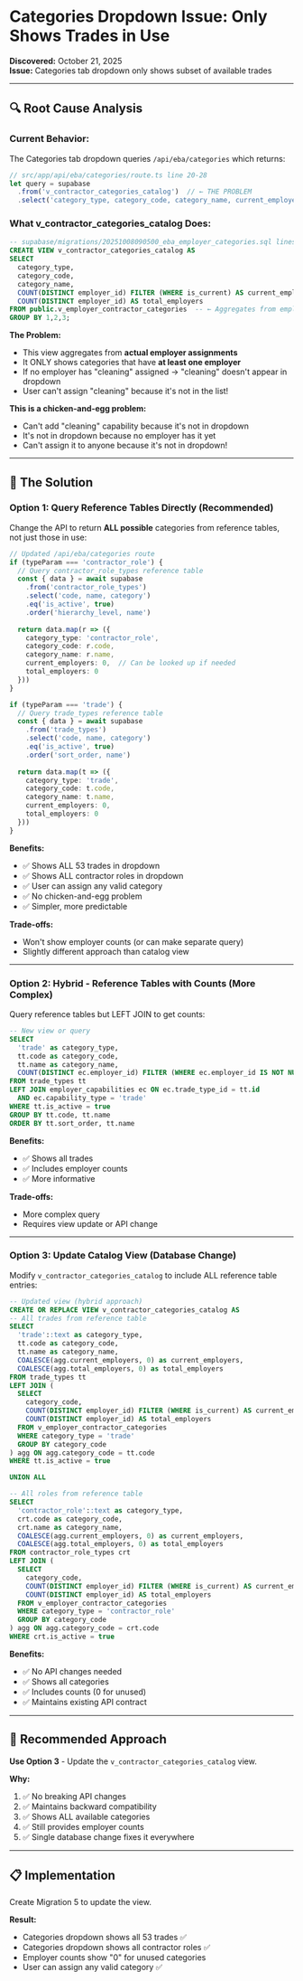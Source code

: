 # Categories Dropdown Issue: Only Shows Trades in Use

**Discovered:** October 21, 2025  
**Issue:** Categories tab dropdown only shows subset of available trades

---

## 🔍 Root Cause Analysis

### **Current Behavior:**

The Categories tab dropdown queries `/api/eba/categories` which returns:

```typescript
// src/app/api/eba/categories/route.ts line 20-28
let query = supabase
  .from('v_contractor_categories_catalog')  // ← THE PROBLEM
  .select('category_type, category_code, category_name, current_employers, total_employers')
```

### **What v_contractor_categories_catalog Does:**

```sql
-- supabase/migrations/20251008090500_eba_employer_categories.sql lines 149-161
CREATE VIEW v_contractor_categories_catalog AS
SELECT
  category_type,
  category_code,
  category_name,
  COUNT(DISTINCT employer_id) FILTER (WHERE is_current) AS current_employers,
  COUNT(DISTINCT employer_id) AS total_employers
FROM public.v_employer_contractor_categories  -- ← Aggregates from employer data
GROUP BY 1,2,3;
```

**The Problem:**
- This view aggregates from **actual employer assignments**
- It ONLY shows categories that have **at least one employer**
- If no employer has "cleaning" assigned → "cleaning" doesn't appear in dropdown
- User can't assign "cleaning" because it's not in the list!

**This is a chicken-and-egg problem:**
- Can't add "cleaning" capability because it's not in dropdown
- It's not in dropdown because no employer has it yet
- Can't assign it to anyone because it's not in dropdown!

---

## 🎯 The Solution

### **Option 1: Query Reference Tables Directly** (Recommended)

Change the API to return **ALL possible** categories from reference tables, not just those in use:

```typescript
// Updated /api/eba/categories route
if (typeParam === 'contractor_role') {
  // Query contractor_role_types reference table
  const { data } = await supabase
    .from('contractor_role_types')
    .select('code, name, category')
    .eq('is_active', true)
    .order('hierarchy_level, name')
  
  return data.map(r => ({
    category_type: 'contractor_role',
    category_code: r.code,
    category_name: r.name,
    current_employers: 0,  // Can be looked up if needed
    total_employers: 0
  }))
}

if (typeParam === 'trade') {
  // Query trade_types reference table
  const { data } = await supabase
    .from('trade_types')
    .select('code, name, category')
    .eq('is_active', true)
    .order('sort_order, name')
  
  return data.map(t => ({
    category_type: 'trade',
    category_code: t.code,
    category_name: t.name,
    current_employers: 0,
    total_employers: 0
  }))
}
```

**Benefits:**
- ✅ Shows ALL 53 trades in dropdown
- ✅ Shows ALL contractor roles in dropdown
- ✅ User can assign any valid category
- ✅ No chicken-and-egg problem
- ✅ Simpler, more predictable

**Trade-offs:**
- Won't show employer counts (or can make separate query)
- Slightly different approach than catalog view

---

### **Option 2: Hybrid - Reference Tables with Counts** (More Complex)

Query reference tables but LEFT JOIN to get counts:

```sql
-- New view or query
SELECT
  'trade' as category_type,
  tt.code as category_code,
  tt.name as category_name,
  COUNT(DISTINCT ec.employer_id) FILTER (WHERE ec.employer_id IS NOT NULL) as total_employers
FROM trade_types tt
LEFT JOIN employer_capabilities ec ON ec.trade_type_id = tt.id 
  AND ec.capability_type = 'trade'
WHERE tt.is_active = true
GROUP BY tt.code, tt.name
ORDER BY tt.sort_order, tt.name
```

**Benefits:**
- ✅ Shows all trades
- ✅ Includes employer counts
- ✅ More informative

**Trade-offs:**
- More complex query
- Requires view update or API change

---

### **Option 3: Update Catalog View** (Database Change)

Modify `v_contractor_categories_catalog` to include ALL reference table entries:

```sql
-- Updated view (hybrid approach)
CREATE OR REPLACE VIEW v_contractor_categories_catalog AS
-- All trades from reference table
SELECT
  'trade'::text as category_type,
  tt.code as category_code,
  tt.name as category_name,
  COALESCE(agg.current_employers, 0) as current_employers,
  COALESCE(agg.total_employers, 0) as total_employers
FROM trade_types tt
LEFT JOIN (
  SELECT 
    category_code,
    COUNT(DISTINCT employer_id) FILTER (WHERE is_current) AS current_employers,
    COUNT(DISTINCT employer_id) AS total_employers
  FROM v_employer_contractor_categories
  WHERE category_type = 'trade'
  GROUP BY category_code
) agg ON agg.category_code = tt.code
WHERE tt.is_active = true

UNION ALL

-- All roles from reference table
SELECT
  'contractor_role'::text as category_type,
  crt.code as category_code,
  crt.name as category_name,
  COALESCE(agg.current_employers, 0) as current_employers,
  COALESCE(agg.total_employers, 0) as total_employers
FROM contractor_role_types crt
LEFT JOIN (
  SELECT 
    category_code,
    COUNT(DISTINCT employer_id) FILTER (WHERE is_current) AS current_employers,
    COUNT(DISTINCT employer_id) AS total_employers
  FROM v_employer_contractor_categories
  WHERE category_type = 'contractor_role'
  GROUP BY category_code
) agg ON agg.category_code = crt.code
WHERE crt.is_active = true
```

**Benefits:**
- ✅ No API changes needed
- ✅ Shows all categories
- ✅ Includes counts (0 for unused)
- ✅ Maintains existing API contract

---

## 🎯 Recommended Approach

**Use Option 3** - Update the `v_contractor_categories_catalog` view.

**Why:**
1. ✅ No breaking API changes
2. ✅ Maintains backward compatibility
3. ✅ Shows ALL available categories
4. ✅ Still provides employer counts
5. ✅ Single database change fixes it everywhere

---

## 📋 Implementation

Create Migration 5 to update the view.

**Result:**
- Categories dropdown shows all 53 trades ✅
- Categories dropdown shows all contractor roles ✅
- Employer counts show "0" for unused categories
- User can assign any valid category ✅



